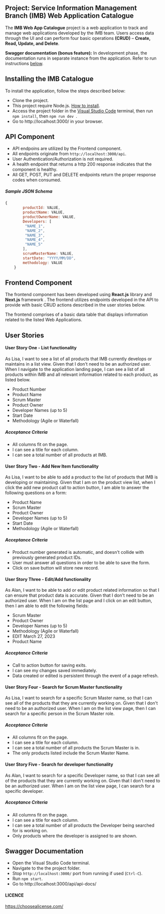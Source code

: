 ## Project: Service Information Management Branch (IMB) Web Application Catalogue

The **IMB Web App Catalogue** project is a web application to track and manage web applications developed by the IMB team. Users access data through the UI and can perform four basic operations **(CRUD)** – **Create, Read, Update, and Delete**.

**Swagger documentation (bonus feature):** In development phase, the documentation runs in separate instance from the application. Refer to run instructions [below](#swagger-documentation).
## Installing the IMB Catalogue

To install the application, follow the steps described below: 
- Clone the project.
- This project require Node.js. [How to install](https://www.knowledgehut.com/blog/web-development/install-node-js-and-npm).
- Access the project folder in the [Visual Studio Code](https://code.visualstudio.com/) terminal, then run `npm install`, then `npm run dev `.
- Go to http://localhost:3000/ in your browser.

## API Component

- API endpoins are utilized by the Frontend component.
- All endpoints originate from `http://localhost:3000/api`.
- User Authentication/Authorization is not required.
- A health endpoint that returns a http 200 response indicates that the component is healthy.
- All GET, POST, PUT and DELETE endpoints return the proper response codes when consumed.

##### Sample JSON Schema

```javascript
{
        productId: VALUE,
        productName: VALUE,
        productOwnerName: VALUE,
        Developers: [
         "NAME_1",
         "NAME_2",
         "NAME_3",
         "NAME_4",
         "NAME_5"
        ],
        scrumMasterName: VALUE,
        startDate: "YYYY/MM/DD",
        methodology: VALUE
    }
```
## Frontend Component

The frontend component has been developed using **React.js** library and **Next.js** framework . The frontend utilizes endpoints developed in the API to provide with basic CRUD actions described in the user stories below.

The frontend comprises of a basic data table that displays information related to the listed Web Applications.

## User Stories

#### User Story One - List functionality
As Lisa, I want to see a list of all products that IMB currently develops or maintains in a list view. Given that I don't need to be an authorized user. When I navigate to the application landing page, I can see a list of all products within IMB and all relevant information related to each product, as listed below.

- Product Number
- Product Name
- Scrum Master
- Product Owner
- Developer Names (up to 5)
- Start Date
- Methodology (Agile or Waterfall)

##### Acceptance Criteria

- All columns fit on the page.
- I can see a title for each column.
- I can see a total number of all products at IMB.

#### User Story Two - Add New Item functionality
As Lisa, I want to be able to add a product to the list of products that IMB is developing or maintaining. Given that I am on the product view list, when I click the add new product call to action button, I am able to answer the following questions on a form:

- Product Name
- Scrum Master
- Product Owner
- Developer Names (up to 5)
- Start Date
- Methodology (Agile or Waterfall)

##### Acceptance Criteria

- Product number generated is automatic, and doesn't collide with previously generated product IDs.
- User must answer all questions in order to be able to save the form.
- Click on save button will store new record.

#### User Story Three - Edit/Add functionality
As Alan, I want to be able to add or edit product related information so that I can ensure that product data is accurate. Given that I don't need to be an authorized user. When I am on the list page and I click on an edit button, then I am able to edit the following fields:

- Scrum Master
- Product Owner
- Developer Names (up to 5)
- Methodology (Agile or Waterfall)
- EDIT March 27, 2023
- Product Name

##### Acceptance Criteria

- Call to action button for saving exits.
- I can see my changes saved immediately.
- Data created or edited is persistent through the event of a page refresh.

#### User Story Four - Search for Scrum Master functionality
As Lisa, I want to search for a specific Scrum Master name, so that I can see all of the products that they are currently working on. Given that I don't need to be an authorized user. When I am on the list view page, then I can search for a specific person in the Scrum Master role.

##### Acceptance Criteria

- All columns fit on the page.
- I can see a title for each column.
- I can see a total number of all products the Scrum Master is in.
- The only products listed include the Scrum Master Name.

#### User Story Five - Search for developer functionality
As Alan, I want to search for a specific Developer name, so that I can see all of the products that they are currently working on. Given that I don't need to be an authorized user. When I am on the list view page, I can search for a specific developer.

##### Acceptance Criteria

- All columns fit on the page.
- I can see a title for each column.
- I can see a total number of all products the Developer being searched for is working on.
- Only products where the developer is assigned to are shown.

## Swagger Documentation 

- Open the Visual Studio Code terminal.
- Navigate to the the project folder.
- Stop `http://localhost:3000/` port from running if used (`Ctrl-C`).
- Run `npm start`.
- Go to http://localhost:3000/api/api-docs/

#### LICENCE
https://choosealicense.com/
